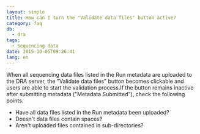 ```yaml
---
layout: simple
title: How can I turn the "Validate data files" button active?
category: faq
db:
  - dra
tags: 
  - Sequencing data
date: 2015-10-05T09:26:41
lang: en
---
```


When all sequencing data files listed in the Run metadata are uploaded to the DRA server, the "Validate data files" button becomes clickable and users are able to start the validation process.If the button remains inactive after submitting metadata ("Metadata Submitted"), check the following points.
- Have all data files listed in the Run metadata been uploaded?
- Doesn't data files contain spaces?
- Aren't uploaded files contained in sub-directories?

